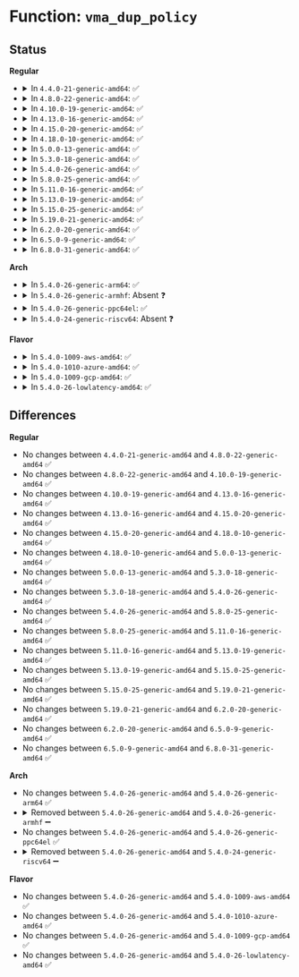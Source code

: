 # Function: <code>vma_dup_policy</code>

## Status
<b>Regular</b>
<ul>
<li>
<details>
<summary>In <code>4.4.0-21-generic-amd64</code>: ✅</summary>

```c
int vma_dup_policy(struct vm_area_struct * src, struct vm_area_struct * dst)
```

```json
{
  "name": "vma_dup_policy",
  "collision_type": "Unique Global",
  "inline_type": "No",
  "funcs": [
    {
      "addr": 18446744071580820464,
      "name": "vma_dup_policy",
      "external": true,
      "loc": "mm/mempolicy.c:2066",
      "file": "mm/mempolicy.c",
      "inline": "seen, unknown",
      "caller_inline": [],
      "caller_func": [
        "kernel/fork.c:copy_process",
        "mm/mmap.c:copy_vma"
      ]
    }
  ],
  "symbols": [
    {
      "addr": 18446744071580820464,
      "name": "vma_dup_policy",
      "section": ".text",
      "bind": "STB_GLOBAL",
      "size": 53
    }
  ]
}
```
</details>
</li>
<li>
<details>
<summary>In <code>4.8.0-22-generic-amd64</code>: ✅</summary>

```c
int vma_dup_policy(struct vm_area_struct * src, struct vm_area_struct * dst)
```

```json
{
  "name": "vma_dup_policy",
  "collision_type": "Unique Global",
  "inline_type": "No",
  "funcs": [
    {
      "addr": 18446744071580945888,
      "name": "vma_dup_policy",
      "external": true,
      "loc": "mm/mempolicy.c:2083",
      "file": "mm/mempolicy.c",
      "inline": "seen, unknown",
      "caller_inline": [],
      "caller_func": [
        "mm/mmap.c:copy_vma"
      ]
    }
  ],
  "symbols": [
    {
      "addr": 18446744071580945888,
      "name": "vma_dup_policy",
      "section": ".text",
      "bind": "STB_GLOBAL",
      "size": 53
    }
  ]
}
```
</details>
</li>
<li>
<details>
<summary>In <code>4.10.0-19-generic-amd64</code>: ✅</summary>

```c
int vma_dup_policy(struct vm_area_struct * src, struct vm_area_struct * dst)
```

```json
{
  "name": "vma_dup_policy",
  "collision_type": "Unique Global",
  "inline_type": "No",
  "funcs": [
    {
      "addr": 18446744071581018096,
      "name": "vma_dup_policy",
      "external": true,
      "loc": "mm/mempolicy.c:2077",
      "file": "mm/mempolicy.c",
      "inline": "seen, unknown",
      "caller_inline": [],
      "caller_func": [
        "mm/mmap.c:copy_vma"
      ]
    }
  ],
  "symbols": [
    {
      "addr": 18446744071581018096,
      "name": "vma_dup_policy",
      "section": ".text",
      "bind": "STB_GLOBAL",
      "size": 53
    }
  ]
}
```
</details>
</li>
<li>
<details>
<summary>In <code>4.13.0-16-generic-amd64</code>: ✅</summary>

```c
int vma_dup_policy(struct vm_area_struct * src, struct vm_area_struct * dst)
```

```json
{
  "name": "vma_dup_policy",
  "collision_type": "Unique Global",
  "inline_type": "No",
  "funcs": [
    {
      "addr": 18446744071581063936,
      "name": "vma_dup_policy",
      "external": true,
      "loc": "mm/mempolicy.c:1982",
      "file": "mm/mempolicy.c",
      "inline": "seen, unknown",
      "caller_inline": [],
      "caller_func": [
        "mm/mmap.c:copy_vma",
        "mm/mmap.c:__split_vma"
      ]
    }
  ],
  "symbols": [
    {
      "addr": 18446744071581063936,
      "name": "vma_dup_policy",
      "section": ".text",
      "bind": "STB_GLOBAL",
      "size": 53
    }
  ]
}
```
</details>
</li>
<li>
<details>
<summary>In <code>4.15.0-20-generic-amd64</code>: ✅</summary>

```c
int vma_dup_policy(struct vm_area_struct * src, struct vm_area_struct * dst)
```

```json
{
  "name": "vma_dup_policy",
  "collision_type": "Unique Global",
  "inline_type": "No",
  "funcs": [
    {
      "addr": 18446744071581175120,
      "name": "vma_dup_policy",
      "external": true,
      "loc": "mm/mempolicy.c:2044",
      "file": "mm/mempolicy.c",
      "inline": "seen, unknown",
      "caller_inline": [],
      "caller_func": [
        "mm/mmap.c:copy_vma"
      ]
    }
  ],
  "symbols": [
    {
      "addr": 18446744071581175120,
      "name": "vma_dup_policy",
      "section": ".text",
      "bind": "STB_GLOBAL",
      "size": 53
    }
  ]
}
```
</details>
</li>
<li>
<details>
<summary>In <code>4.18.0-10-generic-amd64</code>: ✅</summary>

```c
int vma_dup_policy(struct vm_area_struct * src, struct vm_area_struct * dst)
```

```json
{
  "name": "vma_dup_policy",
  "collision_type": "Unique Global",
  "inline_type": "No",
  "funcs": [
    {
      "addr": 18446744071581319792,
      "name": "vma_dup_policy",
      "external": true,
      "loc": "mm/mempolicy.c:2101",
      "file": "mm/mempolicy.c",
      "inline": "seen, unknown",
      "caller_inline": [],
      "caller_func": [
        "kernel/fork.c:copy_mm",
        "mm/mmap.c:copy_vma",
        "mm/mmap.c:__split_vma"
      ]
    }
  ],
  "symbols": [
    {
      "addr": 18446744071581319792,
      "name": "vma_dup_policy",
      "section": ".text",
      "bind": "STB_GLOBAL",
      "size": 56
    }
  ]
}
```
</details>
</li>
<li>
<details>
<summary>In <code>5.0.0-13-generic-amd64</code>: ✅</summary>

```c
int vma_dup_policy(struct vm_area_struct * src, struct vm_area_struct * dst)
```

```json
{
  "name": "vma_dup_policy",
  "collision_type": "Unique Global",
  "inline_type": "No",
  "funcs": [
    {
      "addr": 18446744071581403968,
      "name": "vma_dup_policy",
      "external": true,
      "loc": "mm/mempolicy.c:2140",
      "file": "mm/mempolicy.c",
      "inline": "seen, unknown",
      "caller_inline": [],
      "caller_func": [
        "mm/mmap.c:copy_vma",
        "mm/mmap.c:__split_vma"
      ]
    }
  ],
  "symbols": [
    {
      "addr": 18446744071581403968,
      "name": "vma_dup_policy",
      "section": ".text",
      "bind": "STB_GLOBAL",
      "size": 56
    }
  ]
}
```
</details>
</li>
<li>
<details>
<summary>In <code>5.3.0-18-generic-amd64</code>: ✅</summary>

```c
int vma_dup_policy(struct vm_area_struct * src, struct vm_area_struct * dst)
```

```json
{
  "name": "vma_dup_policy",
  "collision_type": "Unique Global",
  "inline_type": "No",
  "funcs": [
    {
      "addr": 18446744071581516112,
      "name": "vma_dup_policy",
      "external": true,
      "loc": "mm/mempolicy.c:2161",
      "file": "mm/mempolicy.c",
      "inline": "seen, unknown",
      "caller_inline": [],
      "caller_func": [
        "kernel/fork.c:dup_mmap",
        "mm/mmap.c:copy_vma",
        "mm/mmap.c:__split_vma"
      ]
    }
  ],
  "symbols": [
    {
      "addr": 18446744071581516112,
      "name": "vma_dup_policy",
      "section": ".text",
      "bind": "STB_GLOBAL",
      "size": 53
    }
  ]
}
```
</details>
</li>
<li>
<details>
<summary>In <code>5.4.0-26-generic-amd64</code>: ✅</summary>

```c
int vma_dup_policy(struct vm_area_struct * src, struct vm_area_struct * dst)
```

```json
{
  "name": "vma_dup_policy",
  "collision_type": "Unique Global",
  "inline_type": "No",
  "funcs": [
    {
      "addr": 18446744071581580576,
      "name": "vma_dup_policy",
      "external": true,
      "loc": "mm/mempolicy.c:2200",
      "file": "mm/mempolicy.c",
      "inline": "seen, unknown",
      "caller_inline": [],
      "caller_func": [
        "kernel/fork.c:dup_mmap",
        "mm/mmap.c:copy_vma",
        "mm/mmap.c:__split_vma"
      ]
    }
  ],
  "symbols": [
    {
      "addr": 18446744071581580576,
      "name": "vma_dup_policy",
      "section": ".text",
      "bind": "STB_GLOBAL",
      "size": 53
    }
  ]
}
```
</details>
</li>
<li>
<details>
<summary>In <code>5.8.0-25-generic-amd64</code>: ✅</summary>

```c
int vma_dup_policy(struct vm_area_struct * src, struct vm_area_struct * dst)
```

```json
{
  "name": "vma_dup_policy",
  "collision_type": "Unique Global",
  "inline_type": "No",
  "funcs": [
    {
      "addr": 18446744071581792784,
      "name": "vma_dup_policy",
      "external": true,
      "loc": "mm/mempolicy.c:2300",
      "file": "mm/mempolicy.c",
      "inline": "seen, unknown",
      "caller_inline": [],
      "caller_func": [
        "kernel/fork.c:dup_mmap",
        "mm/mmap.c:copy_vma",
        "mm/mmap.c:__split_vma"
      ]
    }
  ],
  "symbols": [
    {
      "addr": 18446744071581792784,
      "name": "vma_dup_policy",
      "section": ".text",
      "bind": "STB_GLOBAL",
      "size": 56
    }
  ]
}
```
</details>
</li>
<li>
<details>
<summary>In <code>5.11.0-16-generic-amd64</code>: ✅</summary>

```c
int vma_dup_policy(struct vm_area_struct * src, struct vm_area_struct * dst)
```

```json
{
  "name": "vma_dup_policy",
  "collision_type": "Unique Global",
  "inline_type": "No",
  "funcs": [
    {
      "addr": 18446744071581840608,
      "name": "vma_dup_policy",
      "external": true,
      "loc": "mm/mempolicy.c:2275",
      "file": "mm/mempolicy.c",
      "inline": "seen, unknown",
      "caller_inline": [],
      "caller_func": [
        "kernel/fork.c:dup_mmap",
        "mm/mmap.c:copy_vma",
        "mm/mmap.c:__split_vma"
      ]
    }
  ],
  "symbols": [
    {
      "addr": 18446744071581840608,
      "name": "vma_dup_policy",
      "section": ".text",
      "bind": "STB_GLOBAL",
      "size": 56
    }
  ]
}
```
</details>
</li>
<li>
<details>
<summary>In <code>5.13.0-19-generic-amd64</code>: ✅</summary>

```c
int vma_dup_policy(struct vm_area_struct * src, struct vm_area_struct * dst)
```

```json
{
  "name": "vma_dup_policy",
  "collision_type": "Unique Global",
  "inline_type": "No",
  "funcs": [
    {
      "addr": 18446744071581871200,
      "name": "vma_dup_policy",
      "external": true,
      "loc": "mm/mempolicy.c:2280",
      "file": "mm/mempolicy.c",
      "inline": "seen, unknown",
      "caller_inline": [],
      "caller_func": [
        "kernel/fork.c:dup_mmap",
        "mm/mmap.c:copy_vma",
        "mm/mmap.c:__split_vma"
      ]
    }
  ],
  "symbols": [
    {
      "addr": 18446744071581871200,
      "name": "vma_dup_policy",
      "section": ".text",
      "bind": "STB_GLOBAL",
      "size": 56
    }
  ]
}
```
</details>
</li>
<li>
<details>
<summary>In <code>5.15.0-25-generic-amd64</code>: ✅</summary>

```c
int vma_dup_policy(struct vm_area_struct * src, struct vm_area_struct * dst)
```

```json
{
  "name": "vma_dup_policy",
  "collision_type": "Unique Global",
  "inline_type": "No",
  "funcs": [
    {
      "addr": 18446744071582162912,
      "name": "vma_dup_policy",
      "external": true,
      "loc": "mm/mempolicy.c:2198",
      "file": "mm/mempolicy.c",
      "inline": "seen, unknown",
      "caller_inline": [],
      "caller_func": [
        "kernel/fork.c:dup_mmap",
        "mm/mmap.c:copy_vma",
        "mm/mmap.c:__split_vma"
      ]
    }
  ],
  "symbols": [
    {
      "addr": 18446744071582162912,
      "name": "vma_dup_policy",
      "section": ".text",
      "bind": "STB_GLOBAL",
      "size": 56
    }
  ]
}
```
</details>
</li>
<li>
<details>
<summary>In <code>5.19.0-21-generic-amd64</code>: ✅</summary>

```c
int vma_dup_policy(struct vm_area_struct * src, struct vm_area_struct * dst)
```

```json
{
  "name": "vma_dup_policy",
  "collision_type": "Unique Global",
  "inline_type": "No",
  "funcs": [
    {
      "addr": 18446744071582619312,
      "name": "vma_dup_policy",
      "external": true,
      "loc": "mm/mempolicy.c:2372",
      "file": "mm/mempolicy.c",
      "inline": "seen, unknown",
      "caller_inline": [],
      "caller_func": [
        "kernel/fork.c:dup_mmap",
        "mm/mmap.c:copy_vma",
        "mm/mmap.c:__split_vma"
      ]
    }
  ],
  "symbols": [
    {
      "addr": 18446744071582619312,
      "name": "vma_dup_policy",
      "section": ".text",
      "bind": "STB_GLOBAL",
      "size": 64
    }
  ]
}
```
</details>
</li>
<li>
<details>
<summary>In <code>6.2.0-20-generic-amd64</code>: ✅</summary>

```c
int vma_dup_policy(struct vm_area_struct * src, struct vm_area_struct * dst)
```

```json
{
  "name": "vma_dup_policy",
  "collision_type": "Unique Global",
  "inline_type": "No",
  "funcs": [
    {
      "addr": 18446744071583143200,
      "name": "vma_dup_policy",
      "external": true,
      "loc": "mm/mempolicy.c:2387",
      "file": "mm/mempolicy.c",
      "inline": "seen, unknown",
      "caller_inline": [],
      "caller_func": [
        "kernel/fork.c:dup_mmap",
        "mm/mmap.c:copy_vma",
        "mm/mmap.c:__split_vma"
      ]
    }
  ],
  "symbols": [
    {
      "addr": 18446744071583143200,
      "name": "vma_dup_policy",
      "section": ".text",
      "bind": "STB_GLOBAL",
      "size": 64
    }
  ]
}
```
</details>
</li>
<li>
<details>
<summary>In <code>6.5.0-9-generic-amd64</code>: ✅</summary>

```c
int vma_dup_policy(struct vm_area_struct * src, struct vm_area_struct * dst)
```

```json
{
  "name": "vma_dup_policy",
  "collision_type": "Unique Global",
  "inline_type": "No",
  "funcs": [
    {
      "addr": 18446744071583353632,
      "name": "vma_dup_policy",
      "external": true,
      "loc": "mm/mempolicy.c:2398",
      "file": "mm/mempolicy.c",
      "inline": "seen, unknown",
      "caller_inline": [],
      "caller_func": [
        "kernel/fork.c:dup_mmap",
        "mm/mmap.c:copy_vma",
        "mm/mmap.c:__split_vma"
      ]
    }
  ],
  "symbols": [
    {
      "addr": 18446744071583353632,
      "name": "vma_dup_policy",
      "section": ".text",
      "bind": "STB_GLOBAL",
      "size": 64
    }
  ]
}
```
</details>
</li>
<li>
<details>
<summary>In <code>6.8.0-31-generic-amd64</code>: ✅</summary>

```c
int vma_dup_policy(struct vm_area_struct * src, struct vm_area_struct * dst)
```

```json
{
  "name": "vma_dup_policy",
  "collision_type": "Unique Global",
  "inline_type": "No",
  "funcs": [
    {
      "addr": 18446744071583589248,
      "name": "vma_dup_policy",
      "external": true,
      "loc": "mm/mempolicy.c:2300",
      "file": "mm/mempolicy.c",
      "inline": "seen, unknown",
      "caller_inline": [],
      "caller_func": [
        "kernel/fork.c:dup_mmap",
        "mm/mmap.c:copy_vma",
        "mm/mmap.c:__split_vma"
      ]
    }
  ],
  "symbols": [
    {
      "addr": 18446744071583589248,
      "name": "vma_dup_policy",
      "section": ".text",
      "bind": "STB_GLOBAL",
      "size": 64
    }
  ]
}
```
</details>
</li>
</ul>
<b>Arch</b>
<ul>
<li>
<details>
<summary>In <code>5.4.0-26-generic-arm64</code>: ✅</summary>

```c
int vma_dup_policy(struct vm_area_struct * src, struct vm_area_struct * dst)
```

```json
{
  "name": "vma_dup_policy",
  "collision_type": "Unique Global",
  "inline_type": "No",
  "funcs": [
    {
      "addr": 18446603336493018360,
      "name": "vma_dup_policy",
      "external": true,
      "loc": "mm/mempolicy.c:2200",
      "file": "mm/mempolicy.c",
      "inline": "seen, unknown",
      "caller_inline": [],
      "caller_func": [
        "kernel/fork.c:dup_mmap",
        "mm/mmap.c:copy_vma",
        "mm/mmap.c:__split_vma"
      ]
    }
  ],
  "symbols": [
    {
      "addr": 18446603336493018360,
      "name": "vma_dup_policy",
      "section": ".text",
      "bind": "STB_GLOBAL",
      "size": 76
    }
  ]
}
```
</details>
</li>
<li>
<details>
<summary>In <code>5.4.0-26-generic-armhf</code>: Absent ❓</summary>

```json
{
  "name": "vma_dup_policy",
  "collision_type": "Static Duplication",
  "inline_type": "Full",
  "funcs": [
    {
      "addr": 0,
      "name": "vma_dup_policy",
      "external": false,
      "loc": "include/linux/mempolicy.h:249",
      "file": "kernel/fork.c",
      "inline": "declared, inlined",
      "caller_inline": [],
      "caller_func": []
    },
    {
      "addr": 0,
      "name": "vma_dup_policy",
      "external": false,
      "loc": "include/linux/mempolicy.h:249",
      "file": "mm/mmap.c",
      "inline": "declared, inlined",
      "caller_inline": [],
      "caller_func": []
    }
  ],
  "symbols": []
}
```
</details>
</li>
<li>
<details>
<summary>In <code>5.4.0-26-generic-ppc64el</code>: ✅</summary>

```c
int vma_dup_policy(struct vm_area_struct * src, struct vm_area_struct * dst)
```

```json
{
  "name": "vma_dup_policy",
  "collision_type": "Unique Global",
  "inline_type": "No",
  "funcs": [
    {
      "addr": 13835058055286445952,
      "name": "vma_dup_policy",
      "external": true,
      "loc": "mm/mempolicy.c:2200",
      "file": "mm/mempolicy.c",
      "inline": "seen, unknown",
      "caller_inline": [],
      "caller_func": [
        "kernel/fork.c:dup_mmap",
        "mm/mmap.c:copy_vma",
        "mm/mmap.c:__split_vma"
      ]
    }
  ],
  "symbols": [
    {
      "addr": 13835058055286445952,
      "name": "vma_dup_policy",
      "section": ".text",
      "bind": "STB_GLOBAL",
      "size": 136
    }
  ]
}
```
</details>
</li>
<li>
<details>
<summary>In <code>5.4.0-24-generic-riscv64</code>: Absent ❓</summary>

```json
{
  "name": "vma_dup_policy",
  "collision_type": "Static Duplication",
  "inline_type": "Full",
  "funcs": [
    {
      "addr": 0,
      "name": "vma_dup_policy",
      "external": false,
      "loc": "include/linux/mempolicy.h:249",
      "file": "kernel/fork.c",
      "inline": "declared, inlined",
      "caller_inline": [],
      "caller_func": []
    },
    {
      "addr": 0,
      "name": "vma_dup_policy",
      "external": false,
      "loc": "include/linux/mempolicy.h:249",
      "file": "mm/mmap.c",
      "inline": "declared, inlined",
      "caller_inline": [],
      "caller_func": []
    }
  ],
  "symbols": []
}
```
</details>
</li>
</ul>
<b>Flavor</b>
<ul>
<li>
<details>
<summary>In <code>5.4.0-1009-aws-amd64</code>: ✅</summary>

```c
int vma_dup_policy(struct vm_area_struct * src, struct vm_area_struct * dst)
```

```json
{
  "name": "vma_dup_policy",
  "collision_type": "Unique Global",
  "inline_type": "No",
  "funcs": [
    {
      "addr": 18446744071581549312,
      "name": "vma_dup_policy",
      "external": true,
      "loc": "mm/mempolicy.c:2200",
      "file": "mm/mempolicy.c",
      "inline": "seen, unknown",
      "caller_inline": [],
      "caller_func": [
        "kernel/fork.c:dup_mmap",
        "mm/mmap.c:copy_vma",
        "mm/mmap.c:__split_vma"
      ]
    }
  ],
  "symbols": [
    {
      "addr": 18446744071581549312,
      "name": "vma_dup_policy",
      "section": ".text",
      "bind": "STB_GLOBAL",
      "size": 53
    }
  ]
}
```
</details>
</li>
<li>
<details>
<summary>In <code>5.4.0-1010-azure-amd64</code>: ✅</summary>

```c
int vma_dup_policy(struct vm_area_struct * src, struct vm_area_struct * dst)
```

```json
{
  "name": "vma_dup_policy",
  "collision_type": "Unique Global",
  "inline_type": "No",
  "funcs": [
    {
      "addr": 18446744071581490960,
      "name": "vma_dup_policy",
      "external": true,
      "loc": "mm/mempolicy.c:2200",
      "file": "mm/mempolicy.c",
      "inline": "seen, unknown",
      "caller_inline": [],
      "caller_func": [
        "kernel/fork.c:dup_mmap",
        "mm/mmap.c:copy_vma",
        "mm/mmap.c:__split_vma"
      ]
    }
  ],
  "symbols": [
    {
      "addr": 18446744071581490960,
      "name": "vma_dup_policy",
      "section": ".text",
      "bind": "STB_GLOBAL",
      "size": 53
    }
  ]
}
```
</details>
</li>
<li>
<details>
<summary>In <code>5.4.0-1009-gcp-amd64</code>: ✅</summary>

```c
int vma_dup_policy(struct vm_area_struct * src, struct vm_area_struct * dst)
```

```json
{
  "name": "vma_dup_policy",
  "collision_type": "Unique Global",
  "inline_type": "No",
  "funcs": [
    {
      "addr": 18446744071581540624,
      "name": "vma_dup_policy",
      "external": true,
      "loc": "mm/mempolicy.c:2200",
      "file": "mm/mempolicy.c",
      "inline": "seen, unknown",
      "caller_inline": [],
      "caller_func": [
        "kernel/fork.c:dup_mmap",
        "mm/mmap.c:copy_vma",
        "mm/mmap.c:__split_vma"
      ]
    }
  ],
  "symbols": [
    {
      "addr": 18446744071581540624,
      "name": "vma_dup_policy",
      "section": ".text",
      "bind": "STB_GLOBAL",
      "size": 53
    }
  ]
}
```
</details>
</li>
<li>
<details>
<summary>In <code>5.4.0-26-lowlatency-amd64</code>: ✅</summary>

```c
int vma_dup_policy(struct vm_area_struct * src, struct vm_area_struct * dst)
```

```json
{
  "name": "vma_dup_policy",
  "collision_type": "Unique Global",
  "inline_type": "No",
  "funcs": [
    {
      "addr": 18446744071581605648,
      "name": "vma_dup_policy",
      "external": true,
      "loc": "mm/mempolicy.c:2200",
      "file": "mm/mempolicy.c",
      "inline": "seen, unknown",
      "caller_inline": [],
      "caller_func": [
        "kernel/fork.c:dup_mmap",
        "mm/mmap.c:copy_vma",
        "mm/mmap.c:__split_vma"
      ]
    }
  ],
  "symbols": [
    {
      "addr": 18446744071581605648,
      "name": "vma_dup_policy",
      "section": ".text",
      "bind": "STB_GLOBAL",
      "size": 53
    }
  ]
}
```
</details>
</li>
</ul>

## Differences
<b>Regular</b>
<ul>
<li>
No changes between <code>4.4.0-21-generic-amd64</code> and <code>4.8.0-22-generic-amd64</code> ✅
</li>
<li>
No changes between <code>4.8.0-22-generic-amd64</code> and <code>4.10.0-19-generic-amd64</code> ✅
</li>
<li>
No changes between <code>4.10.0-19-generic-amd64</code> and <code>4.13.0-16-generic-amd64</code> ✅
</li>
<li>
No changes between <code>4.13.0-16-generic-amd64</code> and <code>4.15.0-20-generic-amd64</code> ✅
</li>
<li>
No changes between <code>4.15.0-20-generic-amd64</code> and <code>4.18.0-10-generic-amd64</code> ✅
</li>
<li>
No changes between <code>4.18.0-10-generic-amd64</code> and <code>5.0.0-13-generic-amd64</code> ✅
</li>
<li>
No changes between <code>5.0.0-13-generic-amd64</code> and <code>5.3.0-18-generic-amd64</code> ✅
</li>
<li>
No changes between <code>5.3.0-18-generic-amd64</code> and <code>5.4.0-26-generic-amd64</code> ✅
</li>
<li>
No changes between <code>5.4.0-26-generic-amd64</code> and <code>5.8.0-25-generic-amd64</code> ✅
</li>
<li>
No changes between <code>5.8.0-25-generic-amd64</code> and <code>5.11.0-16-generic-amd64</code> ✅
</li>
<li>
No changes between <code>5.11.0-16-generic-amd64</code> and <code>5.13.0-19-generic-amd64</code> ✅
</li>
<li>
No changes between <code>5.13.0-19-generic-amd64</code> and <code>5.15.0-25-generic-amd64</code> ✅
</li>
<li>
No changes between <code>5.15.0-25-generic-amd64</code> and <code>5.19.0-21-generic-amd64</code> ✅
</li>
<li>
No changes between <code>5.19.0-21-generic-amd64</code> and <code>6.2.0-20-generic-amd64</code> ✅
</li>
<li>
No changes between <code>6.2.0-20-generic-amd64</code> and <code>6.5.0-9-generic-amd64</code> ✅
</li>
<li>
No changes between <code>6.5.0-9-generic-amd64</code> and <code>6.8.0-31-generic-amd64</code> ✅
</li>
</ul>
<b>Arch</b>
<ul>
<li>
No changes between <code>5.4.0-26-generic-amd64</code> and <code>5.4.0-26-generic-arm64</code> ✅
</li>
<li>
<details>
<summary>Removed between <code>5.4.0-26-generic-amd64</code> and <code>5.4.0-26-generic-armhf</code> ➖</summary>

```c
int vma_dup_policy(struct vm_area_struct * src, struct vm_area_struct * dst)
```
</details>
</li>
<li>
No changes between <code>5.4.0-26-generic-amd64</code> and <code>5.4.0-26-generic-ppc64el</code> ✅
</li>
<li>
<details>
<summary>Removed between <code>5.4.0-26-generic-amd64</code> and <code>5.4.0-24-generic-riscv64</code> ➖</summary>

```c
int vma_dup_policy(struct vm_area_struct * src, struct vm_area_struct * dst)
```
</details>
</li>
</ul>
<b>Flavor</b>
<ul>
<li>
No changes between <code>5.4.0-26-generic-amd64</code> and <code>5.4.0-1009-aws-amd64</code> ✅
</li>
<li>
No changes between <code>5.4.0-26-generic-amd64</code> and <code>5.4.0-1010-azure-amd64</code> ✅
</li>
<li>
No changes between <code>5.4.0-26-generic-amd64</code> and <code>5.4.0-1009-gcp-amd64</code> ✅
</li>
<li>
No changes between <code>5.4.0-26-generic-amd64</code> and <code>5.4.0-26-lowlatency-amd64</code> ✅
</li>
</ul>
